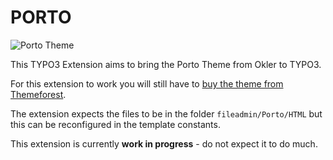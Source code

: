 PORTO
=====

![Porto Theme](Documentation/Images/porto-preview.png)

This TYPO3 Extension aims to bring the Porto Theme from Okler to TYPO3.

For this extension to work you will still have to [buy the theme from Themeforest](  https://themeforest.net/item/porto-responsive-html5-template/4106987?ref=zechendorf).

The extension expects the files to be in the folder ``fileadmin/Porto/HTML`` but this can be reconfigured in the template constants.

This extension is currently **work in progress** - do not expect it to do much.
